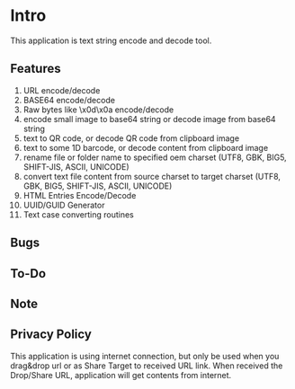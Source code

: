 ﻿# Intro

This application is text string encode and decode tool.

## Features

1. URL encode/decode
1. BASE64 encode/decode
1. Raw bytes like \x0d\x0a encode/decode
1. encode small image to base64 string or decode image from base64 string
1. text to QR code, or decode QR code from clipboard image
1. text to some 1D barcode, or decode content from clipboard image
1. rename file or folder name to specified oem charset (UTF8, GBK, BIG5, SHIFT-JIS, ASCII, UNICODE)
1. convert text file content from source charset to target charset (UTF8, GBK, BIG5, SHIFT-JIS, ASCII, UNICODE)
1. HTML Entries Encode/Decode
1. UUID/GUID Generator
1. Text case converting routines

## Bugs



## To-Do



## Note

## Privacy Policy

This application is using internet connection, but only be used when you drag&drop url or
as Share Target to received URL link. When received the Drop/Share URL, application will
get contents from internet.

